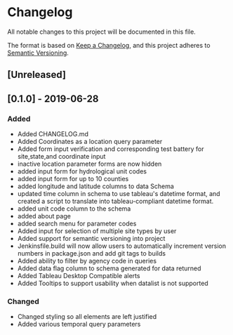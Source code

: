 # Changelog
All notable changes to this project will be documented in this file.

The format is based on [Keep a Changelog](https://keepachangelog.com/en/1.0.0/),
and this project adheres to [Semantic Versioning](https://semver.org/spec/v2.0.0.html).

## [Unreleased]

## [0.1.0] - 2019-06-28
### Added
- Added CHANGELOG.md
- Added Coordinates as a location query parameter
- Added form input verification and corresponding test battery for site,state,and coordinate input
- inactive location parameter forms are now hidden
- added input form for hydrological unit codes
- added input form for up to 10 counties
- added longitude and latitude columns to data Schema
- updated time column in schema to use tableau's datetime format, and created a script to translate into tableau-compliant datetime format. 
- added unit code column to the schema
- added about page
- added search menu for parameter codes
- Added input for selection of multiple site types by user
- Added support for semantic versioning into project
- Jenkinsfile.build will now allow users to automatically increment version numbers in package.json and add git tags to builds
- Added ability to filter by agency code in queries
- Added data flag column to schema generated for data returned
- Added Tableau Desktop Compatible alerts
- Added Tooltips to support usability when datalist is not supported
### Changed
- Changed styling so all elements are left justified
- Added various temporal query parameters

